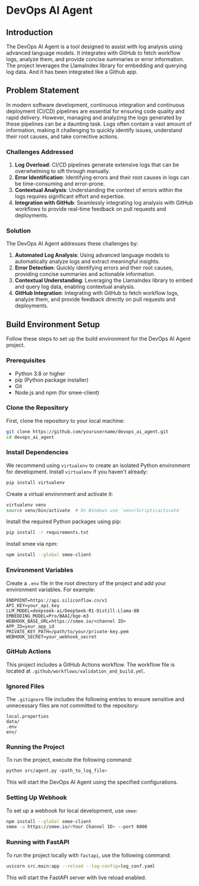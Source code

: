 # DevOps AI Agent

## Introduction

The DevOps AI Agent is a tool designed to assist with log analysis using advanced language models. It integrates with GitHub to fetch workflow logs, analyze them, and provide concise summaries or error information. The project leverages the LlamaIndex library for embedding and querying log data. And it has been integrated like a Github app.

## Problem Statement

In modern software development, continuous integration and continuous deployment (CI/CD) pipelines are essential for ensuring code quality and rapid delivery. However, managing and analyzing the logs generated by these pipelines can be a daunting task. Logs often contain a vast amount of information, making it challenging to quickly identify issues, understand their root causes, and take corrective actions.

### Challenges Addressed

1. **Log Overload**: CI/CD pipelines generate extensive logs that can be overwhelming to sift through manually.
2. **Error Identification**: Identifying errors and their root causes in logs can be time-consuming and error-prone.
3. **Contextual Analysis**: Understanding the context of errors within the logs requires significant effort and expertise.
4. **Integration with GitHub**: Seamlessly integrating log analysis with GitHub workflows to provide real-time feedback on pull requests and deployments.

### Solution

The DevOps AI Agent addresses these challenges by:

1. **Automated Log Analysis**: Using advanced language models to automatically analyze logs and extract meaningful insights.
2. **Error Detection**: Quickly identifying errors and their root causes, providing concise summaries and actionable information.
3. **Contextual Understanding**: Leveraging the LlamaIndex library to embed and query log data, enabling contextual analysis.
4. **GitHub Integration**: Integrating with GitHub to fetch workflow logs, analyze them, and provide feedback directly on pull requests and deployments.

## Build Environment Setup

Follow these steps to set up the build environment for the DevOps AI Agent project.

### Prerequisites

- Python 3.8 or higher
- pip (Python package installer)
- Git
- Node.js and npm (for smee-client)

### Clone the Repository

First, clone the repository to your local machine:

```sh
git clone https://github.com/yourusername/devops_ai_agent.git
cd devops_ai_agent
```

### Install Dependencies

We recommend using `virtualenv` to create an isolated Python environment for development. Install `virtualenv` if you haven't already:

```sh
pip install virtualenv
```

Create a virtual environment and activate it:

```sh
virtualenv venv
source venv/bin/activate  # On Windows use `venv\Scripts\activate`
```

Install the required Python packages using pip:

```sh
pip install -r requirements.txt
```

Install smee via npm:

```sh
npm install --global smee-client
```

### Environment Variables

Create a `.env` file in the root directory of the project and add your environment variables. For example:

```env
ENDPOINT=https://api.siliconflow.cn/v1
API_KEY=your_api_key
LLM_MODEL=deepseek-ai/DeepSeek-R1-Distill-Llama-8B
EMBEDDING_MODEL=Pro/BAAI/bge-m3
WEBHOOK_BASE_URL=https://smee.io/<channel ID>
APP_ID=your_app_id
PRIVATE_KEY_PATH=/path/to/your/private-key.pem
WEBHOOK_SECRET=your_webhook_secret
```

### GitHub Actions

This project includes a GitHub Actions workflow. The workflow file is located at `.github/workflows/validation_and_build.yml`.

### Ignored Files

The `.gitignore` file includes the following entries to ensure sensitive and unnecessary files are not committed to the repository:

```ignore
local.properties
data/
.env
env/
```

### Running the Project

To run the project, execute the following command:

```sh
python src/agent.py <path_to_log_file>
```

This will start the DevOps AI Agent using the specified configurations.

### Setting Up Webhook

To set up a webhook for local development, use `smee`:

```sh
npm install --global smee-client
smee -u https://smee.io/<Your Channel ID> --port 8000
```

### Running with FastAPI

To run the project locally with `fastapi`, use the following command:

```sh
uvicorn src.main:app --reload --log-config=log_conf.yaml
```

This will start the FastAPI server with live reload enabled.

